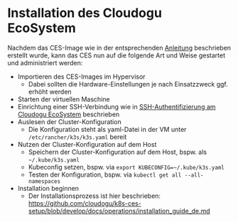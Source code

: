 # Installation des Cloudogu EcoSystem

Nachdem das CES-Image wie in der entsprechenden [Anleitung](../development/image_build_de.md) beschrieben
erstellt wurde, kann das CES nun auf die folgende Art und Weise gestartet und administriert werden:

- Importieren des CES-Images im Hypervisor
    - Dabei sollten die Hardware-Einstellungen je nach Einsatzzweck ggf. erhöht werden
- Starten der virtuellen Maschine
- Einrichtung einer SSH-Verbindung wie in [SSH-Authentifizierung am Cloudogu EcoSystem](ssh_authentication_de.md)
  beschrieben
- Auslesen der Cluster-Konfiguration
    - Die Konfiguration steht als yaml-Datei in der VM unter `/etc/rancher/k3s/k3s.yaml` bereit
- Nutzen der Cluster-Konfiguration auf dem Host
    - Speichern der Cluster-Konfiguration auf dem Host, bspw. als `~/.kube/k3s.yaml`
    - Kubeconfig setzen, bspw. via `export KUBECONFIG=~/.kube/k3s.yaml`
    - Testen der Konfiguration, bspw. via `kubectl get all --all-namespaces`
- Installation beginnen
    - Der Installationsprozess ist hier beschrieben:
      https://github.com/cloudogu/k8s-ces-setup/blob/develop/docs/operations/installation_guide_de.md
